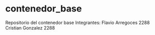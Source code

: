 # contenedor_base
Repositorio del contenedor base
Integrantes:
Flavio Arregoces 2288
Cristian Gonzalez 2288
